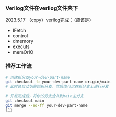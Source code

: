 ### Verilog文件在verilog文件夹下

2023.5.17 （copy）verilog完成：（应该是）

- IFetch
- control
- dmemory
- executs
- memOrIO



### 推荐工作流

```bash
# 创建新分支your-dev-part-name
git checkout -b your-dev-part-name origin/main
# 此时会自动切换到新分支，然后你可以在新分支上进行开发

# 开发完成后，将你的分支合并到main主分支
git checkout main
git merge --no-ff your-dev-part-name
111
```

